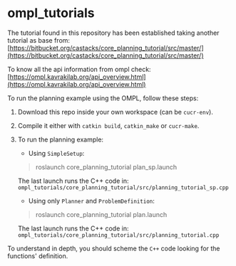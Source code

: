 # ompl_tutorials

The tutorial found in this repository has been established taking another tutorial as base from: [https://bitbucket.org/castacks/core_planning_tutorial/src/master/](https://bitbucket.org/castacks/core_planning_tutorial/src/master/)

To know all the api information from ompl check: [https://ompl.kavrakilab.org/api_overview.html](https://ompl.kavrakilab.org/api_overview.html)

To run the planning example using the OMPL, follow these steps:

1. Download this repo inside your own workspace (can be `cucr-env`).
2. Compile it either with `catkin build`, `catkin_make` or `cucr-make`.
3. To run the planning example:

   - Using `SimpleSetup`:

   > roslaunch core_planning_tutorial plan_sp.launch

   The last launch runs the C++ code in: `ompl_tutorials/core_planning_tutorial/src/planning_tutorial_sp.cpp`

   - Using only `Planner` and `ProblemDefinition`:

   > roslaunch core_planning_tutorial plan.launch

   The last launch runs the C++ code in: `ompl_tutorials/core_planning_tutorial/src/planning_tutorial.cpp`

To understand in depth, you should scheme the `C++` code looking for the functions' definition.
